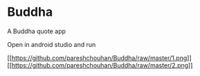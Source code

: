 # Buddha
A Buddha quote app

Open in android studio and run  

[[https://github.com/pareshchouhan/Buddha/raw/master/1.png]]
[[https://github.com/pareshchouhan/Buddha/raw/master/2.png]]
